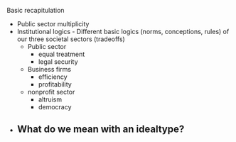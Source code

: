 
Basic recapitulation
- Public sector multiplicity
- Institutional logics - Different basic logics (norms, conceptions, rules) of our three societal sectors (tradeoffs)
	- Public sector
		- equal treatment
		- legal security
	- Business firms
		- efficiency
		- profitability
	- nonprofit sector
		- altruism
		- democracy
- What do we mean with an **idealtype**?
	- 